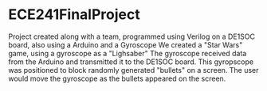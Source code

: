 # ECE241FinalProject
Project created along with a team, programmed using Verilog on a DE1SOC board, also using a Arduino and a Gyroscope
We created a "Star Wars" game, using a gyroscope as a "Lighsaber"
The gyroscope received data from the Arduino and transmitted it to the DE1SOC board. This gyropscope was positioned to block randomly
generated "bullets" on a screen.
The user would move the gyroscope as the bullets appeared on the screen.
